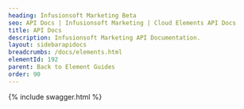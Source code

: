 ```yaml
---
heading: Infusionsoft Marketing Beta
seo: API Docs | Infusionsoft Marketing | Cloud Elements API Docs
title: API Docs
description: Infusionsoft Marketing API Documentation.
layout: sidebarapidocs
breadcrumbs: /docs/elements.html
elementId: 192
parent: Back to Element Guides
order: 90
---
```


{% include swagger.html %}
